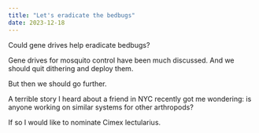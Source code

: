 ```yaml
---
title: "Let's eradicate the bedbugs"
date: 2023-12-18
---
```


Could gene drives help eradicate bedbugs?

<!--more-->

Gene drives for mosquito control have been much discussed. And we should quit dithering and deploy them.

But then we should go further. 

A terrible story I heard about a friend in NYC recently got me wondering: is anyone working on similar systems for other arthropods? 

If so I would like to nominate Cimex lectularius.